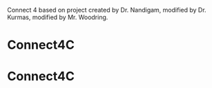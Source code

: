 Connect 4 based on project created by Dr. Nandigam, modified by Dr. Kurmas, modified by Mr. Woodring.

# Connect4C
# Connect4C
